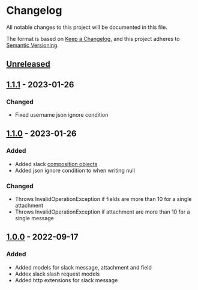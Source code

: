 # Changelog

All notable changes to this project will be documented in this file.

The format is based on [Keep a Changelog](https://keepachangelog.com/en/1.0.0/),
and this project adheres to [Semantic Versioning](https://semver.org/spec/v2.0.0.html).

## [Unreleased]


## [1.1.1] - 2023-01-26

### Changed

- Fixed username json ignore condition 

## [1.1.0] - 2023-01-26

### Added 

- Added slack [composition objects](https://api.slack.com/reference/block-kit/composition-objects)
- Added json ignore condition to when writing null

### Changed

- Throws InvalidOperationException if fields are more than 10 for a single attachment
- Throws InvalidOperationException if attachment are more than 10 for a single message

## [1.0.0] - 2022-09-17

### Added

- Added models for slack message, attachment and field
- Addex slack slash request models
- Added http extensions for slack message

[Unreleased]: https://github.com/ZenExtensions/slack-models/compare/1.1.1...HEAD
[1.1.1]: https://github.com/ZenExtensions/slack-models/compare/1.1.0...1.1.1
[1.1.0]: https://github.com/ZenExtensions/slack-models/compare/1.0.0...1.1.0
[1.0.0]: https://github.com/ZenExtensions/slack-models/releases/tag/1.0.0